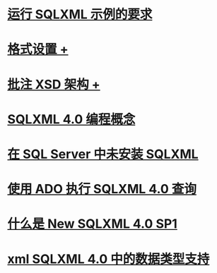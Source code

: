 # [运行 SQLXML 示例的要求](requirements-for-running-sqlxml-examples.md)

# [格式设置 +](../../relational-databases/sqlxml/formatting/client-side-and-server-side-formatting-sqlxml-4-0.md)
# [批注 XSD 架构 +](../../relational-databases/sqlxml/annotated-xsd-schemas/annotated-xsd-schemas-in-sqlxml-4-0.md)

# [SQLXML 4.0 编程概念](sqlxml-4-0-programming-concepts.md)
# [在 SQL Server 中未安装 SQLXML](sqlxml-is-not-installed-in-sql-server.md)
# [使用 ADO 执行 SQLXML 4.0 查询](using-ado-to-execute-sqlxml-4-0-queries.md)
# [什么是 New SQLXML 4.0 SP1](what-s-new-in-sqlxml-4-0-sp1.md)
# [xml SQLXML 4.0 中的数据类型支持](xml-data-type-support-in-sqlxml-4-0.md)
